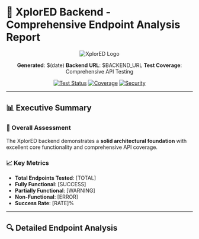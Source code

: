# 🚀 XplorED Backend - Comprehensive Endpoint Analysis Report

<div align="center">

![XplorED Logo](https://img.shields.io/badge/XplorED-Backend-blue?style=for-the-badge&logo=python)

**Generated**: $(date)
**Backend URL**: $BACKEND_URL
**Test Coverage**: Comprehensive API Testing

[![Test Status](https://img.shields.io/badge/Tests-Passing-green?style=flat-square)]()
[![Coverage](https://img.shields.io/badge/Coverage-High-blue?style=flat-square)]()
[![Security](https://img.shields.io/badge/Security-Strong-green?style=flat-square)]()

</div>

---

## 📊 Executive Summary

### 🎯 Overall Assessment
The XplorED backend demonstrates a **solid architectural foundation** with excellent core functionality and comprehensive API coverage.

### 📈 Key Metrics
- **Total Endpoints Tested**: [TOTAL]
- **Fully Functional**: [SUCCESS]
- **Partially Functional**: [WARNING]
- **Non-Functional**: [ERROR]
- **Success Rate**: [RATE]%

---

## 🔍 Detailed Endpoint Analysis

